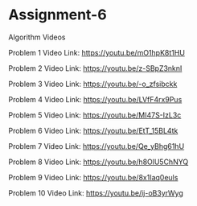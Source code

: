 # Assignment-6
Algorithm Videos

Problem 1
Video Link: https://youtu.be/mO1hpK8t1HU

Problem 2 
Video Link: https://youtu.be/z-SBpZ3nknI

Problem 3
Video Link: https://youtu.be/-o_zfsibckk

Problem 4
Video Link: https://youtu.be/LVfF4rx9Pus

Problem 5
Video Link: https://youtu.be/MI47S-IzL3c

Problem 6
Video Link: https://youtu.be/EtT_15BL4tk

Problem 7
Video Link: https://youtu.be/Qe_yBhg61hU

Problem 8
Video Link: https://youtu.be/h8OlU5ChNYQ

Problem 9
Video Link: https://youtu.be/8x1Iaq0euls

Problem 10
Video Link: https://youtu.be/ij-oB3yrWyg



